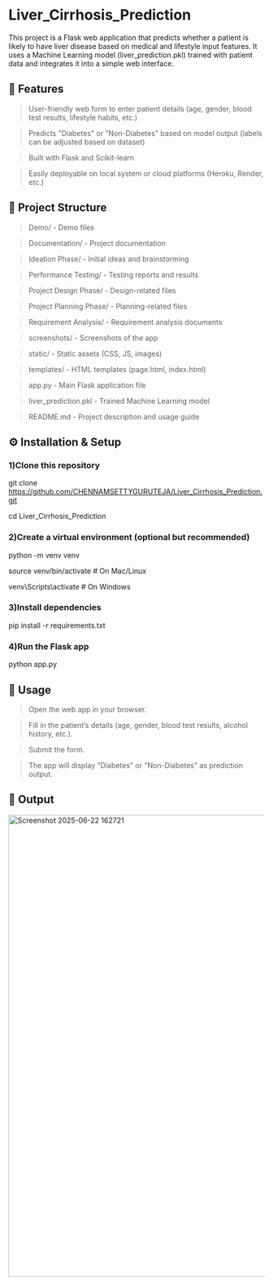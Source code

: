 # Liver_Cirrhosis_Prediction

This project is a Flask web application that predicts whether a patient is likely to have liver disease based on medical and lifestyle input features.
It uses a Machine Learning model (liver_prediction.pkl) trained with patient data and integrates it into a simple web interface.

## 🚀 Features

>User-friendly web form to enter patient details (age, gender, blood test results, lifestyle habits, etc.)

>Predicts "Diabetes" or "Non-Diabetes" based on model output (labels can be adjusted based on dataset)

>Built with Flask and Scikit-learn

>Easily deployable on local system or cloud platforms (Heroku, Render, etc.)

## 📂 Project Structure

>Demo/ - Demo files

>Documentation/ - Project documentation

>Ideation Phase/ - Initial ideas and brainstorming

>Performance Testing/ - Testing reports and results

>Project Design Phase/ - Design-related files

>Project Planning Phase/ - Planning-related files

>Requirement Analysis/ - Requirement analysis documents

>screenshots/ - Screenshots of the app

>static/ - Static assets (CSS, JS, images)

>templates/ - HTML templates (page.html, index.html)

>app.py - Main Flask application file

>liver_prediction.pkl - Trained Machine Learning model

>README.md - Project description and usage guide

## ⚙️ Installation & Setup

### 1)Clone this repository

git clone https://github.com/CHENNAMSETTYGURUTEJA/Liver_Cirrhosis_Prediction.git

cd Liver_Cirrhosis_Prediction

### 2)Create a virtual environment (optional but recommended)

python -m venv venv

source venv/bin/activate   # On Mac/Linux

venv\Scripts\activate      # On Windows


### 3)Install dependencies

pip install -r requirements.txt

### 4)Run the Flask app

python app.py

## 🧪 Usage

>Open the web app in your browser.

>Fill in the patient’s details (age, gender, blood test results, alcohol history, etc.).

>Submit the form.

>The app will display "Diabetes" or "Non-Diabetes" as prediction output.

## 📸 Output

<img width="1918" height="907" alt="Screenshot 2025-06-22 162721" src="https://github.com/user-attachments/assets/8cb743ea-ec7b-4937-bba4-bf853c6bf4ec" />

